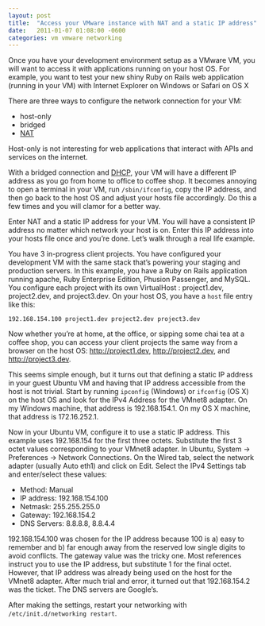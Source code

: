 ```yaml
---
layout: post
title:  "Access your VMware instance with NAT and a static IP address"
date:   2011-01-07 01:08:00 -0600
categories: vm vmware networking
---
```


Once you have your development environment setup as a VMware VM, you will want to access it with applications running on your host OS.  For example, you want to test your new shiny Ruby on Rails web application (running in your VM) with Internet Explorer on Windows or Safari on OS X

There are three ways to configure the network connection for your VM:

* host-only
* bridged
* [NAT][nat]

Host-only is not interesting for web applications that interact with APIs and services on the internet.

With a bridged connection and [DHCP][dhcp], your VM will have a different IP address as you go from home to office to coffee shop.  It becomes annoying to open a terminal in your VM, run ``/sbin/ifconfig``, copy the IP address, and then go back to the host OS and adjust your hosts file accordingly.  Do this a few times and you will clamor for a better way.

Enter NAT and a static IP address for your VM.  You will have a consistent IP address no matter which network your host is on. Enter this IP address into your hosts file once and you’re done.  Let’s walk through a real life example.

You have 3 in-progress client projects.  You have configured your development VM with the same stack that’s powering your staging and production servers.   In this example, you have a Ruby on Rails application running apache, Ruby Enterprise Edition, Phusion Passenger, and MySQL.  You configure each project with  its own VirtualHost : project1.dev, project2.dev, and project3.dev.  On your host OS, you have a ``host`` file entry like this:

`192.168.154.100 project1.dev project2.dev project3.dev`

Now whether you’re at home, at the office, or sipping some chai tea at a coffee shop, you can access your client projects the same way from a browser on the host OS: http://project1.dev, http://project2.dev, and http://project3.dev.

This seems simple enough, but it turns out that defining a static IP address in your guest Ubuntu VM and having that IP address accessible from the host is not trivial.  Start by running ``ipconfig`` (Windows) or ``ifconfig`` (OS X) on the host OS and look for the IPv4 Address for the VMnet8 adapter.  On my Windows machine, that address is 192.168.154.1.  On my OS X machine, that address is 172.16.252.1.

Now in your Ubuntu VM, configure it to use a static IP address.  This example uses 192.168.154 for the first three octets.  Substitute the first 3 octet values corresponding to your VMnet8 adapter.  In Ubuntu, System -> Preferences -> Network Connections.  On the Wired tab, select the network adapter (usually Auto eth1) and click on Edit.  Select the IPv4 Settings tab and enter/select these values:

* Method: Manual
* IP address: 192.168.154.100
* Netmask: 255.255.255.0
* Gateway: 192.168.154.2
* DNS Servers: 8.8.8.8, 8.8.4.4

192.168.154.100 was chosen for the IP address because 100 is a) easy to remember and b) far enough away from the reserved low single digits to avoid conflicts.  The gateway value was the tricky one.  Most references instruct you to use the IP address, but substitute 1 for the final octet.  However, that IP address was already being used on the host for the VMnet8 adapter.  After much trial and error, it turned out that 192.168.154.2 was the ticket.  The DNS servers are Google’s.

After making the settings, restart your networking with ``/etc/init.d/networking restart``.

[nat]: http://en.wikipedia.org/wiki/Network_address_translation
[dhcp]: http://en.wikipedia.org/wiki/Dynamic_Host_Configuration_Protocol 
